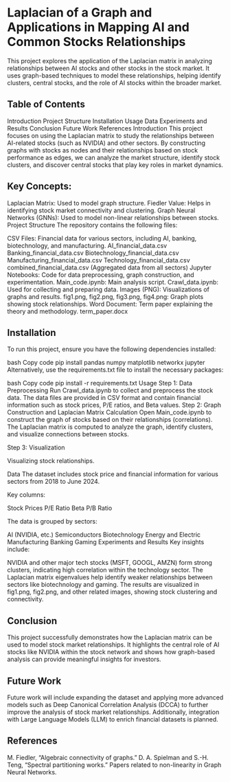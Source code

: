 # Laplacian of a Graph and Applications in Mapping AI and Common Stocks Relationships
This project explores the application of the Laplacian matrix in analyzing relationships between AI stocks and other stocks in the stock market. It uses graph-based techniques to model these relationships, helping identify clusters, central stocks, and the role of AI stocks within the broader market.

## Table of Contents
Introduction
Project Structure
Installation
Usage
Data
Experiments and Results
Conclusion
Future Work
References
Introduction
This project focuses on using the Laplacian matrix to study the relationships between AI-related stocks (such as NVIDIA) and other sectors. By constructing graphs with stocks as nodes and their relationships based on stock performance as edges, we can analyze the market structure, identify stock clusters, and discover central stocks that play key roles in market dynamics.

## Key Concepts:
Laplacian Matrix: Used to model graph structure.
Fiedler Value: Helps in identifying stock market connectivity and clustering.
Graph Neural Networks (GNNs): Used to model non-linear relationships between stocks.
Project Structure
The repository contains the following files:

CSV Files: Financial data for various sectors, including AI, banking, biotechnology, and manufacturing.
AI_financial_data.csv
Banking_financial_data.csv
Biotechnology_financial_data.csv
Manufacturing_financial_data.csv
Technology_financial_data.csv
combined_financial_data.csv (Aggregated data from all sectors)
Jupyter Notebooks: Code for data preprocessing, graph construction, and experimentation.
Main_code.ipynb: Main analysis script.
Crawl_data.ipynb: Used for collecting and preparing data.
Images (PNG): Visualizations of graphs and results.
fig1.png, fig2.png, fig3.png, fig4.png: Graph plots showing stock relationships.
Word Document: Term paper explaining the theory and methodology.
term_paper.docx

## Installation
To run this project, ensure you have the following dependencies installed:

bash
Copy code
pip install pandas numpy matplotlib networkx jupyter
Alternatively, use the requirements.txt file to install the necessary packages:

bash
Copy code
pip install -r requirements.txt
Usage
Step 1: Data Preprocessing
Run Crawl_data.ipynb to collect and preprocess the stock data.
The data files are provided in CSV format and contain financial information such as stock prices, P/E ratios, and Beta values.
Step 2: Graph Construction and Laplacian Matrix Calculation
Open Main_code.ipynb to construct the graph of stocks based on their relationships (correlations).
The Laplacian matrix is computed to analyze the graph, identify clusters, and visualize connections between stocks.

Step 3: Visualization

Visualizing stock relationships.

Data
The dataset includes stock price and financial information for various sectors from 2018 to June 2024.

Key columns:

Stock Prices
P/E Ratio
Beta
P/B Ratio

The data is grouped by sectors:

AI (NVIDIA, etc.)
Semiconductors
Biotechnology
Energy and Electric
Manufacturing
Banking
Gaming
Experiments and Results
Key insights include:

NVIDIA and other major tech stocks (MSFT, GOOGL, AMZN) form strong clusters, indicating high correlation within the technology sector.
The Laplacian matrix eigenvalues help identify weaker relationships between sectors like biotechnology and gaming.
The results are visualized in fig1.png, fig2.png, and other related images, showing stock clustering and connectivity.

## Conclusion
This project successfully demonstrates how the Laplacian matrix can be used to model stock market relationships. It highlights the central role of AI stocks like NVIDIA within the stock network and shows how graph-based analysis can provide meaningful insights for investors.

## Future Work
Future work will include expanding the dataset and applying more advanced models such as Deep Canonical Correlation Analysis (DCCA) to further improve the analysis of stock market relationships. Additionally, integration with Large Language Models (LLM) to enrich financial datasets is planned.

## References
M. Fiedler, “Algebraic connectivity of graphs.”
D. A. Spielman and S.-H. Teng, “Spectral partitioning works.”
Papers related to non-linearity in Graph Neural Networks.
